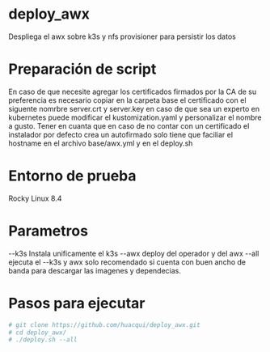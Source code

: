 # deploy_awx
Despliega el awx sobre k3s y nfs provisioner para persistir los datos

# Preparación de script
En caso de que necesite agregar los certificados firmados por la CA de su preferencia es necesario copiar en la carpeta base el certificado con el siguente nomrbre
server.crt y server.key en caso de que sea un experto en kubernetes puede modificar el kustomization.yaml y personalizar el nombre a gusto.
Tener en cuanta que en caso de no contar con un certificado el instalador por defecto crea un autofirmado solo tiene que faciliar el hostname en el archivo base/awx.yml y en el deploy.sh

# Entorno de prueba
Rocky Linux 8.4

# Parametros
 --k3s Instala unificamente el k3s
 --awx deploy del operador y del awx
 --all ejecuta el --k3s y awx solo recomendado si cuenta con buen ancho de banda para descargar las imagenes y dependecias.
# Pasos para ejecutar
```bash
# git clone https://github.com/huacqui/deploy_awx.git
# cd deploy_awx/
# ./deploy.sh --all
```
